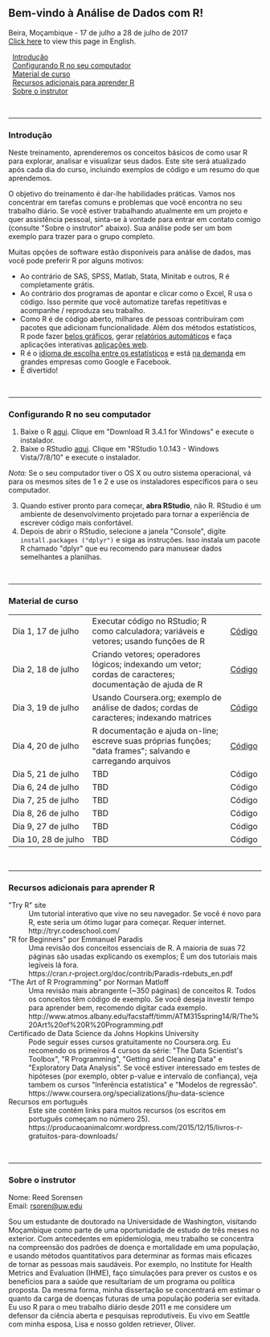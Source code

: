 ## Bem-vindo à Análise de Dados com R!  
Beira, Moçambique - 17 de julho a 28 de julho de 2017  
[Click here](index.md) to view this page in English. 

&nbsp;&nbsp;[Introdução](#intro)  
&nbsp;&nbsp;[Configurando R no seu computador](#setup)  
&nbsp;&nbsp;[Material de curso](#materials)  
&nbsp;&nbsp;[Recursos adicionais para aprender R](#resources)  
&nbsp;&nbsp;[Sobre o instrutor](#about)  

<br>

---

<a id="intro"></a>
### Introdução 

Neste treinamento, aprenderemos os conceitos básicos de como usar R para explorar, analisar e visualizar seus dados. Este site será atualizado após cada dia do curso, incluindo exemplos de código e um resumo do que aprendemos. 

O objetivo do treinamento é dar-lhe habilidades práticas. Vamos nos concentrar em tarefas comuns e problemas que você encontra no seu trabalho diário. Se você estiver trabalhando atualmente em um projeto e quer assistência pessoal, sinta-se à vontade para entrar em contato comigo (consulte "Sobre o instrutor" abaixo). Sua análise pode ser um bom exemplo para trazer para o grupo completo.

Muitas opções de software estão disponíveis para análise de dados, mas você pode preferir R por alguns motivos:
- Ao contrário de SAS, SPSS, Matlab, Stata, Minitab e outros, R é completamente grátis.
- Ao contrário dos programas de apontar e clicar como o Excel, R usa o código. Isso permite que você automatize tarefas repetitivas e acompanhe / reproduza seu trabalho. 
- Como R é de código aberto, milhares de pessoas contribuíram com pacotes que adicionam funcionalidade. Além dos métodos estatísticos, R pode fazer [belos gráficos](http://www.r-graph-gallery.com/all-graphs/), gerar [relatórios automáticos](http://rpubs.com/) e faça aplicações interativas [aplicações web](https://www.rstudio.com/products/shiny/shiny-user-showcase/). 
- R é o [idioma de escolha entre os estatísticos](https://www.fastcompany.com/3030716/the-9-best-languages-for-crunching-data) e está [na demanda](http://blog.revolutionanalytics.com/2014/05/companies-using-r-in-2014.html) em grandes empresas como Google e Facebook. 
- É divertido! 

<br>

---

<a id="setup"></a>
### Configurando R no seu computador
1. Baixe o R [aqui](https://cran.r-project.org/bin/windows/base/). Clique em "Download R 3.4.1 for Windows" e execute o instalador. 
2. Baixe o RStudio [aqui](https://www.rstudio.com/products/rstudio/download/). Clique em "RStudio 1.0.143 - Windows Vista/7/8/10" e execute o instalador. 

*Nota:* Se o seu computador tiver o OS X ou outro sistema operacional, vá para os mesmos sites de 1 e 2 e use os instaladores específicos para o seu computador.

3. Quando estiver pronto para começar, **abra RStudio**, não R. RStudio é um ambiente de desenvolvimento projetado para tornar a experiência de escrever código mais confortável.
4. Depois de abrir o RStudio, selecione a janela "Console", digite `install.packages ("dplyr")` e siga as instruções. Isso instala um pacote R chamado "dplyr" que eu recomendo para manusear dados semelhantes a planilhas. 

<br>

---

<a id="materials"></a>
### Material de curso 

<table align="center">
    <tr>
        <td white-space: nowrap>Dia 1, 17 de julho</td>
        <td>Executar código no RStudio; R como calculadora; variáveis e vetores; usando funções de R</td>
        <td><a href="https://github.com/rsoren/r_training_beira2017/blob/master/scripts/day1_script.R">Código</a></td>
    </tr>
    <tr>
        <td white-space: nowrap>Dia 2, 18 de julho</td>
        <td>Criando vetores; operadores lógicos; indexando um vetor; cordas de caracteres; documentação de ajuda de R</td>
        <td><a href="https://github.com/rsoren/r_training_beira2017/blob/master/scripts/day2_script.R">Código</a></td>
    </tr>
    <tr>
        <td white-space: nowrap>Dia 3, 19 de julho</td>
        <td>Usando Coursera.org; exemplo de análise de dados; cordas de caracteres; indexando matrices</td>
        <td><a href="https://github.com/rsoren/r_training_beira2017/blob/master/scripts/day3_script.R">Código</a></td>
    </tr>
    <tr>
        <td white-space: nowrap>Dia 4, 20 de julho</td>
        <td>R documentação e ajuda on-line; escreve suas próprias funções; "data frames"; salvando e carregando arquivos</td>
        <td><a href="https://github.com/rsoren/r_training_beira2017/blob/master/scripts/day4_script.R">Código</a></td>
    </tr>
    <tr>
        <td white-space: nowrap>Dia 5, 21 de julho</td>
        <td>TBD</td>
        <td>Código</td>
    </tr>
    <tr>
        <td white-space: nowrap>Dia 6, 24 de julho</td>
        <td>TBD</td>
        <td>Código</td>
    </tr>
    <tr>
        <td white-space: nowrap>Dia 7, 25 de julho</td>
        <td>TBD</td>
        <td>Código</td>
    </tr>
    <tr>
        <td white-space: nowrap>Dia 8, 26 de julho</td>
        <td>TBD</td>
        <td>Código</td>
    </tr>
    <tr>
        <td white-space: nowrap>Dia 9, 27 de julho</td>
        <td>TBD</td>
        <td>Código</td>
    </tr>
    <tr>
        <td white-space: nowrap>Dia 10, 28 de julho</td>
        <td>TBD</td>
        <td>Código</td>
    </tr>
</table>


<br>

---

<a id="resources"></a>
### Recursos adicionais para aprender R

<dl>
  <dt>"Try R" site</dt>
    <dd>Um tutorial interativo que vive no seu navegador. Se você é novo para R, este seria um ótimo lugar para começar. Requer internet.  <br />
    http://tryr.codeschool.com/ </dd>
  
  <dt>"R for Beginners" por Emmanuel Paradis</dt>
    <dd>Uma revisão dos conceitos essenciais de R. A maioria de suas 72 páginas são usadas explicando os exemplos; É um dos tutoriais mais legíveis lá fora.  <br />
    https://cran.r-project.org/doc/contrib/Paradis-rdebuts_en.pdf </dd>
  
  <dt>"The Art of R Programming" por Norman Matloff</dt>
    <dd>Uma revisão mais abrangente (~350 páginas) de conceitos R. Todos os conceitos têm código de exemplo. Se você deseja investir tempo para aprender bem, recomendo digitar cada exemplo.  <br />
    http://www.atmos.albany.edu/facstaff/timm/ATM315spring14/R/The%20Art%20of%20R%20Programming.pdf </dd>
    
  <dt>Certificado de Data Science da Johns Hopkins University</dt>
    <dd>Pode seguir esses cursos gratuitamente no Coursera.org. Eu recomendo os primeiros 4 cursos da série: "The Data Scientist's Toolbox", "R Programming", "Getting and Cleaning Data" e "Exploratory Data Analysis". Se você estiver interessado em testes de hipóteses (por exemplo, obter p-value e intervalo de confiança), veja tambem os cursos "Inferência estatística" e "Modelos de regressão".<br />
    https://www.coursera.org/specializations/jhu-data-science</dd>
    
  <dt>Recursos em português</dt>
    <dd>Este site contém links para muitos recursos (os escritos em português começam no número 25). <br />
        https://producaoanimalcomr.wordpress.com/2015/12/15/livros-r-gratuitos-para-downloads/ </dd>

    
</dl>


<br>

---

<a id="about"></a>
### Sobre o instrutor 

Nome: Reed Sorensen  
Email: rsoren@uw.edu

Sou um estudante de doutorado na Universidade de Washington, visitando Moçambique como parte de uma oportunidade de estudo de três meses no exterior. Com antecedentes em epidemiologia, meu trabalho se concentra na compreensão dos padrões de doença e mortalidade em uma população, e usando métodos quantitativos para determinar as formas mais eficazes de tornar as pessoas mais saudáveis. Por exemplo, no Institute for Health Metrics and Evaluation (IHME), faço simulações para prever os custos e os benefícios para a saúde que resultariam de um programa ou política proposta. Da mesma forma, minha dissertação se concentrará em estimar o quanto da carga de doenças futuras de uma população poderia ser evitada. Eu uso R para o meu trabalho diário desde 2011 e me considere um defensor da ciência aberta e pesquisas reprodutíveis. Eu vivo em Seattle com minha esposa, Lisa e nosso golden retriever, Oliver.
